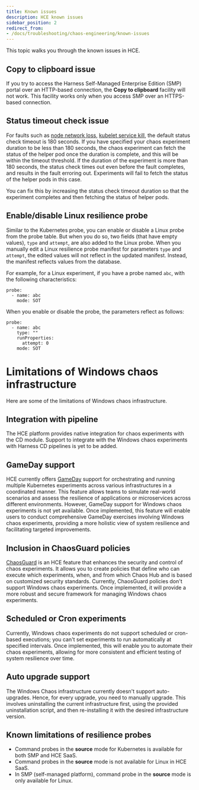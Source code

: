```yaml
---
title: Known issues
description: HCE known issues
sidebar_position: 2
redirect_from:
- /docs/troubleshooting/chaos-engineering/known-issues
---
```


This topic walks you through the known issues in HCE.

## Copy to clipboard issue

If you try to access the Harness Self-Managed Enterprise Edition (SMP)  portal over an HTTP-based connection, the **Copy to clipboard** facility will not work. This facility works only when you access SMP over an HTTPS-based connection.

## Status timeout check issue

For faults such as [node network loss](/docs/chaos-engineering/use-harness-ce/chaos-faults/kubernetes/node/node-network-loss), [kubelet service kill](/docs/chaos-engineering/use-harness-ce/chaos-faults/kubernetes/node/kubelet-service-kill), the default status check timeout is 180 seconds. If you have specified your chaos experiment duration to be less than 180 seconds, the chaos experiment can fetch the status of the helper pod once the duration is complete, and this will be within the timeout threshold. If the duration of the experiment is more than 180 seconds, the status check times out even before the fault completes, and results in the fault erroring out. Experiments will fail to fetch the status of the helper pods in this case.

You can fix this by increasing the status check timeout duration so that the experiment completes and then fetching the status of helper pods.

## Enable/disable Linux resilience probe

Similar to the Kubernetes probe, you can enable or disable a Linux probe from the probe table. But when you do so, two fields (that have empty values), `type` and `attempt`,  are also added to the Linux probe.
When you manually edit a Linux resilience probe manifest for parameters `type` and `attempt`, the edited values will not reflect in the updated manifest. Instead, the manifest reflects values from the database.

For example, for a Linux experiment, if you have a probe named `abc`, with the following characteristics:

```
probe:
  - name: abc
    mode: SOT
```

When you enable or disable the probe, the parameters reflect as follows:

```
probe:
  - name: abc
    type: ""
    runProperties:
      attempt: 0
    mode: SOT
```

# Limitations of Windows chaos infrastructure

Here are some of the limitations of Windows chaos infrastructure.

## Integration with pipeline

The HCE platform provides native integration for chaos experiments with the CD module. Support to integrate with the Windows chaos experiments with Harness CD pipelines is yet to be added.

## GameDay support

HCE currently offers [GameDay](/docs/chaos-engineering/concepts/explore-features/GameDay) support for orchestrating and running multiple Kubernetes experiments across various infrastructures in a coordinated manner. This feature allows teams to simulate real-world scenarios and assess the resilience of applications or microservices across different environments. However, GameDay support for Windows chaos experiments is not yet available. Once implemented, this feature will enable users to conduct comprehensive GameDay exercises involving Windows chaos experiments, providing a more holistic view of system resilience and facilitating targeted improvements.

## Inclusion in ChaosGuard policies

[ChaosGuard](/docs/chaos-engineering/concepts/explore-features/chaosguard) is an HCE feature that enhances the security and control of chaos experiments. It allows you to create policies that define who can execute which experiments, when, and from which Chaos Hub and is based on customized security standards. Currently, ChaosGuard policies don't support Windows chaos experiments. Once implemented, it will provide a more robust and secure framework for managing Windows chaos experiments.

## Scheduled or Cron experiments

Currently, Windows chaos experiments do not support scheduled or cron-based executions; you can't set experiments to run automatically at specified intervals. Once implemented, this will enable you to automate their chaos experiments, allowing for more consistent and efficient testing of system resilience over time.

## Auto upgrade support

The Windows Chaos infrastructure currently doesn't support auto-upgrades. Hence, for every upgrade, you need to manually upgrade. This involves uninstalling the current infrastructure first, using the provided uninstallation script, and then re-installing it with the desired infrastructure version.

## Known limitations of resilience probes

* Command probes in the **source** mode for Kubernetes is available for both SMP and HCE SaaS.
* Command probes in the **source** mode is not available for Linux in HCE SaaS.
* In SMP (self-managed platform), command probe in the **source** mode is only available for Linux.